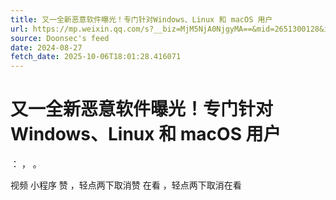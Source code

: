 ```yaml
---
title: 又一全新恶意软件曝光！专门针对Windows、Linux 和 macOS 用户
url: https://mp.weixin.qq.com/s?__biz=MjM5NjA0NjgyMA==&mid=2651300128&idx=3&sn=0477d7340bbe9f5ba8377b3dfd52db7e
source: Doonsec's feed
date: 2024-08-27
fetch_date: 2025-10-06T18:01:28.416071
---
```


# 又一全新恶意软件曝光！专门针对Windows、Linux 和 macOS 用户

：
，
。

视频
小程序
赞
，轻点两下取消赞
在看
，轻点两下取消在看